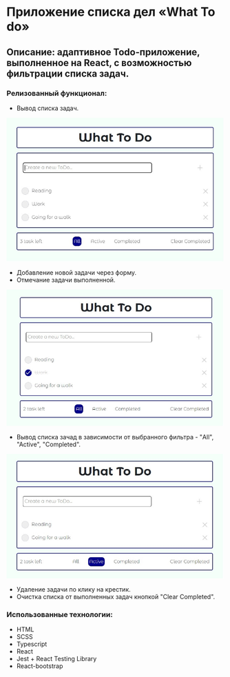 # Приложение списка дел «What To do»

## Описание: адаптивное Todo-приложение, выполненное на React, с возможностью фильтрации списка задач.

### Релизованный функционал:

- Вывод списка задач.

<img src="./screenshots/app_1.jpg" style="width:600px" />

- Добавление новой задачи через форму.
- Отмечание задачи выполненной.

<img src="./screenshots/app_2.jpg" style="width:600px" />

- Вывод списка зачад в зависимости от выбранного фильтра - "All", "Active", "Completed".

<img src="./screenshots/app_3.jpg" style="width:600px" />

- Удаление задачи по клику на крестик.
- Очистка списка от выполненных задач кнопкой "Clear Completed".

### Использованные технологии:

- HTML
- SCSS
- Typescript
- React
- Jest + React Testing Library
- React-bootstrap
